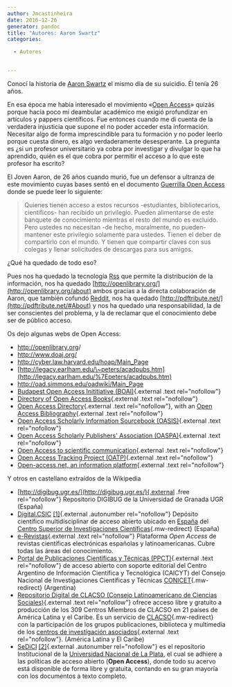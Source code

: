 ```yaml
---
author: Jmcastinheira
date: 2016-12-26
generator: pandoc
title: "Autores: Aaron Swartz"
categories:

  - Autores


---
```





Conocí la historia de [Aaron
Swartz](http://es.wikipedia.org/wiki/Aaron_Swartz) el mismo día de su
suicidio. Él tenía 26 años.

En esa época me había interesado el movimiento «[Open
Access](http://es.wikipedia.org/wiki/Acceso_abierto)» quizás porque
hacía poco mi deambular académico me exigió profundizar en artículos y
pappers científicos. Fue entonces cuando me di cuenta de la verdadera
injusticia que supone el no poder acceder esta información. Necesitar
algo de forma imprescindible para tu formación y no poder leerlo porque
cuesta dinero, es algo verdaderamente desesperante. La pregunta es ¿si
un profesor universitario ya cobra por investigar y divulgar lo que ha
aprendido, quién es el que cobra por permitir el acceso a lo que este
profesor ha escrito?

El Joven Aaron, de 26 años cuando murió, fue un defensor a ultranza de
este movimiento cuyas bases sentó en el documento [Guerrilla Open
Access](http://openaccessmanifesto.org/manifiesto-de-la-guerrilla-por-el-acceso-abierto/)
donde se puede leer lo siguiente:

> Quienes tienen acceso a estos recursos -estudiantes, bibliotecarios,
> científicos- han recibido un privilegio. Pueden alimentarse de este
> banquete de conocimiento mientras el resto del mundo es excluido. Pero
> ustedes no necesitan -de hecho, moralmente, no pueden- mantener este
> privilegio solamente para ustedes. Tienen el deber de compartirlo con
> el mundo. Y tienen que compartir claves con sus colegas y llenar
> solicitudes de descargas para sus amigos.

¿Qué ha quedado de todo eso?

Pues nos ha quedado la tecnología
[Rss](http://es.wikipedia.org/wiki/RSS) que permite la distribución de
la información, nos ha quedado
[http://openlibrary.org/](http://openlibrary.org/about) ambos gracias a
la directa colaboración de Aaron, que también cofundó
[Reddit](http://es.reddit.com/), nos ha quedado
[http://pdftribute.net/](http://pdftribute.net/#About) y nos ha quedado
una responsabilidad, la de ser conscientes del problema, y la de
reclamar que el conocimiento debe ser de público acceso.

Os dejo algunas webs de Open Access:

-   <http://openlibrary.org>/
-   <http://www.doaj.org/>
-   <http://cyber.law.harvard.edu/hoap/Main_Page>
-   [http://legacy.earlham.edu/\~peters/acadpubs.htm](http://legacy.earlham.edu/%7Epeters/acadpubs.htm)
-   <http://oad.simmons.edu/oadwiki/Main_Page>
-   [Budapest Open Access Inititiative
    (BOAI)](http://www.soros.org/openaccess){.external .text
    rel="nofollow"}
-   [Directory of Open Access
    Books](http://www.doabooks.org/doab?func=about&uiLanguage=en){.external
    .text rel="nofollow"}
-   [Open Access Directory](http://oad.simmons.edu/){.external .text
    rel="nofollow"}, with an [Open Access
    Bibliography](http://oad.simmons.edu/oadwiki/Bibliography_of_open_access){.external
    .text rel="nofollow"}
-   [Open Access Scholarly Information Sourcebook
    (OASIS)](http://www.openoasis.org/){.external .text rel="nofollow"}
-   [Open Access Scholarly Publishers' Association
    (OASPA)](http://www.oaspa.org/){.external .text rel="nofollow"}
-   [Open Access to scientific
    communication](http://open-access.infodocs.eu/tiki-index.php){.external
    .text rel="nofollow"}
-   [Open Access Tracking Project
    (OATP)](http://oad.simmons.edu/oadwiki/OA_tracking_project){.external
    .text rel="nofollow"}
-   [Open-access.net, an information
    platform](http://www.open-access.net/de_en/homepage/){.external
    .text rel="nofollow"}

Y otros en castellano extraídos de la Wikipedia

-   [http://digibug.ugr.es/](http://digibug.ugr.es/){.external .free
    rel="nofollow"} Repositorio DIGIBUG de la Universidad de Granada UGR
    (España)
-   [Digital.CSIC](http://es.wikipedia.org/wiki/Digital.CSIC "Digital.CSIC")
    [\[1\]](http://digital.csic.es/){.external .autonumber
    rel="nofollow"} Depósito científico multidisciplinar de acceso
    abierto ubicado en
    [España](http://es.wikipedia.org/wiki/Espa%C3%B1a "España") del
    [Centro Superior de Investigaciones
    Científicas](http://es.wikipedia.org/wiki/Centro_Superior_de_Investigaciones_Cient%C3%ADficas "Centro Superior de Investigaciones Científicas"){.mw-redirect}
    (España)
-   [e-Revistas](http://www.erevistas.csic.es){.external .text
    rel="nofollow"} Plataforma *Open Access* de revistas científicas
    electrónicas españolas y latinoamericanas. Cubre todas las áreas del
    conocimiento.
-   [Portal de Publicaciones Científicas y Técnicas
    (PPCT)](http://ppct.caicyt.gov.ar){.external .text rel="nofollow"}
    de acceso abierto con soporte editorial del Centro Argentino de
    Información Científica y Tecnológica (CAICYT) del Consejo Nacional
    de Investigaciones Científicas y Técnicas
    [CONICET](http://es.wikipedia.org/wiki/CONICET "CONICET"){.mw-redirect}
    (Argentina)
  -   [Repositorio Digital de CLACSO (Consejo Latinoamericano de Ciencias
    Sociales)](http://biblioteca.clacso.edu.ar/){.external .text
    rel="nofollow"} ofrece acceso libre y gratuito a producción de los
    309 Centros Miembros de CLACSO en 21 países de América Latina y el
    Caribe. Es un servicio de
    [CLACSO](http://es.wikipedia.org/wiki/CLACSO "CLACSO"){.mw-redirect}
    con la participación de los grupos publicaciones, biblioteca y
    multimedia de los [centros de investigación
    asociados](http://www.clacso.edu.ar/clacso/centros_miembros_clacso/inicio.php){.external
    .text rel="nofollow"}. (América Latina y El Caribe)
  -   [SeDiCI](http://es.wikipedia.org/wiki/Servicio_de_Difusi%C3%B3n_de_la_Creaci%C3%B3n_Intelectual "Servicio de Difusión de la Creación Intelectual")
    [\[2\]](http://sedici.unlp.edu.ar){.external .autonumber
    rel="nofollow"} es el repositorio Institucional de la [Universidad
    Nacional de La
    Plata](http://es.wikipedia.org/wiki/Universidad_Nacional_de_La_Plata "Universidad Nacional de La Plata"),
    el cual se adhiere a las políticas de acceso abierto (**Open
    Access**), donde todo su acervo está disponible de forma libre y
    gratuita, contando en su gran mayoría con los documentos a texto
    completo.
